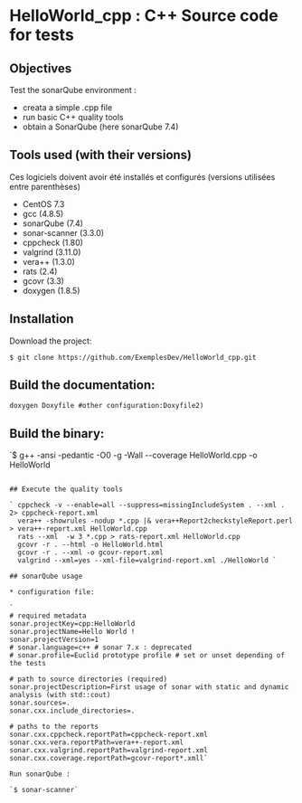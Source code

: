 # HelloWorld_cpp : C++ Source code for tests

## Objectives

Test the sonarQube environment :

* creata a simple .cpp file
* run basic C++ quality tools
* obtain a SonarQube (here sonarQube 7.4)


## Tools used (with their versions)

Ces logiciels doivent avoir été installés et configurés (versions utilisées entre parenthèses)

- CentOS 7.3
- gcc (4.8.5)
- sonarQube (7.4)
- sonar-scanner (3.3.0)
- cppcheck (1.80)
- valgrind (3.11.0)
- vera++ (1.3.0)
- rats (2.4)
- gcovr (3.3)
- doxygen (1.8.5)

## Installation

Download the project:

`$ git clone https://github.com/ExemplesDev/HelloWorld_cpp.git`

## Build the documentation:

`doxygen Doxyfile #other configuration:Doxyfile2)`

## Build the binary:

`$ g++ -ansi -pedantic -O0 -g -Wall --coverage HelloWorld.cpp -o HelloWorld


```

## Execute the quality tools

` cppcheck -v --enable=all --suppress=missingIncludeSystem . --xml . 2> cppcheck-report.xml
  vera++ -showrules -nodup *.cpp |& vera++Report2checkstyleReport.perl > vera++-report.xml HelloWorld.cpp
  rats --xml  -w 3 *.cpp > rats-report.xml HelloWorld.cpp
  gcovr -r . --html -o HelloWorld.html
  gcovr -r . --xml -o gcovr-report.xml
  valgrind --xml=yes --xml-file=valgrind-report.xml ./HelloWorld `

## sonarQube usage

* configuration file:

` 
# required metadata
sonar.projectKey=cpp:HelloWorld
sonar.projectName=Hello World ! 
sonar.projectVersion=1
# sonar.language=c++ # sonar 7.x : deprecated
# sonar.profile=Euclid prototype profile # set or unset depending of the tests

# path to source directories (required)
sonar.projectDescription=First usage of sonar with static and dynamic analysis (with std::cout)
sonar.sources=.
sonar.cxx.include_directories=.

# paths to the reports
sonar.cxx.cppcheck.reportPath=cppcheck-report.xml
sonar.cxx.vera.reportPath=vera++-report.xml
sonar.cxx.valgrind.reportPath=valgrind-report.xml
sonar.cxx.coverage.reportPath=gcovr-report*.xmll` 

Run sonarQube :

`$ sonar-scanner` 


